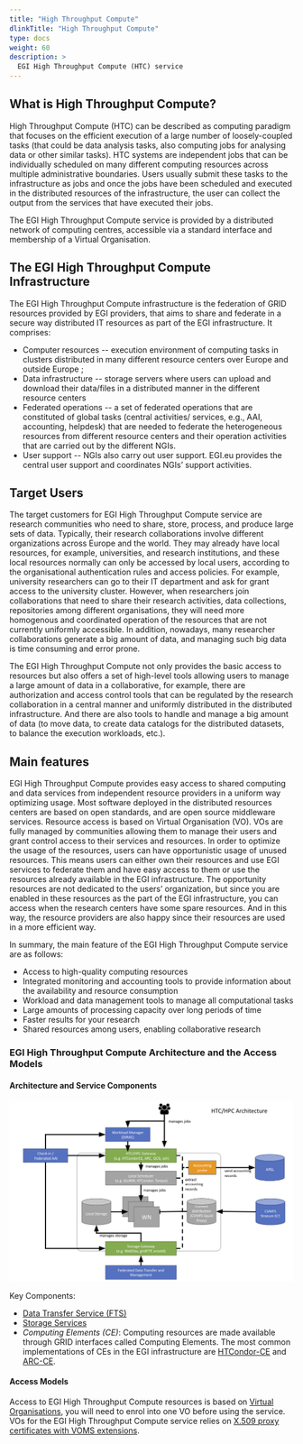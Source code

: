 ```yaml
---
title: "High Throughput Compute"
dlinkTitle: "High Throughput Compute"
type: docs
weight: 60
description: >
  EGI High Throughput Compute (HTC) service
---
```


## What is High Throughput Compute?

High Throughput Compute (HTC) can be described as computing paradigm that
focuses on the efficient execution of a large number of loosely-coupled tasks
(that could be data analysis tasks, also computing jobs for analysing data or
other similar tasks). HTC systems are independent jobs that can be individually
scheduled on many different computing resources across multiple administrative
boundaries. Users usually submit these tasks to the infrastructure as jobs and
once the jobs have been scheduled and executed in the distributed resources of
the infrastructure, the user can collect the output from the services that have
executed their jobs.

The EGI High Throughput Compute service is provided by a distributed network of
computing centres, accessible via a standard interface and membership of a
Virtual Organisation.

## The EGI High Throughput Compute Infrastructure

The EGI High Throughput Compute infrastructure is the federation of GRID
resources provided by EGI providers, that aims to share and federate in a secure
way distributed IT resources as part of the EGI infrastructure. It comprises:

- Computer resources -- execution environment of computing tasks in clusters
  distributed in many different resource centers over Europe and outside Europe
  ;
- Data infrastructure -- storage servers where users can upload and download
  their data/files in a distributed manner in the different resource centers
- Federated operations -- a set of federated operations that are constituted of
  global tasks (central activities/ services, e.g., AAI, accounting, helpdesk)
  that are needed to federate the heterogeneous resources from different
  resource centers and their operation activities that are carried out by the
  different NGIs.
- User support -- NGIs also carry out user support. EGI.eu provides the central
  user support and coordinates NGIs’ support activities.

## Target Users

The target customers for EGI High Throughput Compute service are research
communities who need to share, store, process, and produce large sets of data.
Typically, their research collaborations involve different organizations across
Europe and the world. They may already have local resources, for example,
universities, and research institutions, and these local resources normally can
only be accessed by local users, according to the organisational authentication
rules and access policies. For example, university researchers can go to their
IT department and ask for grant access to the university cluster. However, when
researchers join collaborations that need to share their research activities,
data collections, repositories among different organisations, they will need
more homogenous and coordinated operation of the resources that are not
currently uniformly accessible. In addition, nowadays, many researcher
collaborations generate a big amount of data, and managing such big data is time
consuming and error prone.

The EGI High Throughput Compute not only provides the basic access to resources
but also offers a set of high-level tools allowing users to manage a large
amount of data in a collaborative, for example, there are authorization and
access control tools that can be regulated by the research collaboration in a
central manner and uniformly distributed in the distributed infrastructure. And
there are also tools to handle and manage a big amount of data (to move data, to
create data catalogs for the distributed datasets, to balance the execution
workloads, etc.).

## Main features

EGI High Throughput Compute provides easy access to shared computing and data
services from independent resource providers in a uniform way optimizing usage.
Most software deployed in the distributed resources centers are based on open
standards, and are open source middleware services. Resource access is based on
Virtual Organisation (VO). VOs are fully managed by communities allowing them to
manage their users and grant control access to their services and resources. In
order to optimize the usage of the resources, users can have opportunistic usage
of unused resources. This means users can either own their resources and use EGI
services to federate them and have easy access to them or use the resources
already available in the EGI infrastructure. The opportunity resources are not
dedicated to the users’ organization, but since you are enabled in these
resources as the part of the EGI infrastructure, you can access when the
research centers have some spare resources. And in this way, the resource
providers are also happy since their resources are used in a more efficient way.

In summary, the main feature of the EGI High Throughput Compute service are as
follows:

- Access to high-quality computing resources
- Integrated monitoring and accounting tools to provide information about the
  availability and resource consumption
- Workload and data management tools to manage all computational tasks
- Large amounts of processing capacity over long periods of time
- Faster results for your research
- Shared resources among users, enabling collaborative research

### EGI High Throughput Compute Architecture and the Access Models

#### Architecture and Service Components

![EGI High Throughput Compute architecture](htc_archtecture.png)

Key Components:

- [Data Transfer Service (FTS)](../data-transfer/)
- [Storage Services](../online-storage/)
- _Computing Elements (CE)_: Computing resources are made available through GRID
  interfaces called Computing Elements. The most common implementations of CEs
  in the EGI infrastructure are
  [HTCondor-CE](https://htcondor-ce.readthedocs.io/en/latest/) and
  [ARC-CE](http://www.nordugrid.org/arc/ce/).

#### Access Models

Access to EGI High Throughput Compute resources is based on
[Virtual Organisations](../check-in/vos), you will
need to enrol into one VO before using the service. VOs for the EGI High
Throughput Compute service relies on
[X.509 proxy certificates with VOMS extensions](../check-in/vos/voms).
